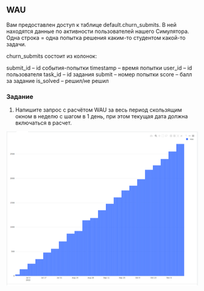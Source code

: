 ## WAU

Вам предоставлен доступ к таблице default.churn_submits. 
В ней находятся данные по активности пользователей нашего Симулятора. 
Одна строка = одна попытка решения каким-то студентом какой-то задачи. 

churn_submits состоит из колонок: 

submit_id – id события-попытки
timestamp – время попытки
user_id  – id пользователя
task_id  – id задания
submit – номер попытки
score – балл за задание
is_solved – решил/не решил
### Задание
1. Напишите запрос с расчётом WAU за весь период скользящим окном в неделю с шагом в 1 день, при этом текущая дата должна включаться в расчет.

<picture>
 <source media="(prefers-color-scheme: dark)" srcset="https://github.com/vetak8/ml_sim/blob/main/junoir/03_wau/wau.png">
 <source media="(prefers-color-scheme: light)" srcset="https://github.com/vetak8/ml_sim/blob/main/junoir/03_wau/wau.png">
 <img alt="YOUR-ALT-TEXT" src="https://github.com/vetak8/ml_sim/blob/main/junoir/03_wau/wau.png">
</picture>
